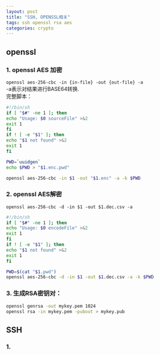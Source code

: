 ```yaml
---
layout: post
title: "SSH, OPENSSL相关"
tags: ssh openssl rsa aes
categories: crypto
---
```


## openssl

### 1. openssl AES 加密
`openssl aes-256-cbc -in {in-file} -out {out-file} -a`  
-a表示对结果进行BASE64转换.  
完整脚本：  
~~~bash
#!/bin/sh
if [ "$#" -ne 1 ]; then
echo "Usage: $0 sourceFile" >&2
exit 1
fi
if ! [ -e "$1" ]; then
echo "$1 not found" >&2
exit 1
fi

PWD=`uuidgen`
echo $PWD > "$1.enc.pwd"

openssl aes-256-cbc -in $1 -out "$1.enc" -a -k $PWD
~~~
### 2. openssl AES解密
`openssl aes-256-cbc -d -in $1 -out $1.dec.csv -a`  
~~~bash
#!/bin/sh
if [ "$#" -ne 1 ]; then
echo "Usage: $0 encodeFile" >&2
exit 1
fi
if ! [ -e "$1" ]; then
echo "$1 not found" >&2
exit 1
fi

PWD=$(cat "$1.pwd")
openssl aes-256-cbc -d -in $1 -out $1.dec.csv -a -k $PWD
~~~
### 3. 生成RSA密钥对：
~~~bash  
openssl genrsa -out mykey.pem 1024  
openssl rsa -in mykey.pem -pubout > mykey.pub
~~~

## SSH
### 1. 

